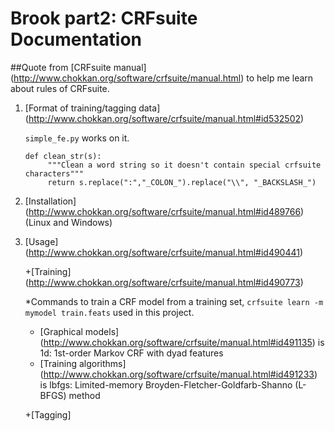 # Brook part2: CRFsuite Documentation

##Quote from [CRFsuite manual] (http://www.chokkan.org/software/crfsuite/manual.html) to help me learn about rules of CRFsuite.

1. [Format of training/tagging data] (http://www.chokkan.org/software/crfsuite/manual.html#id532502)

    `simple_fe.py` works on it.
    <pre><code>def clean_str(s):
        """Clean a word string so it doesn't contain special crfsuite characters"""
        return s.replace(":","_COLON_").replace("\\", "_BACKSLASH_")</code></pre>

2. [Installation] (http://www.chokkan.org/software/crfsuite/manual.html#id489766) (Linux and Windows)

3. [Usage] (http://www.chokkan.org/software/crfsuite/manual.html#id490441) 

    +[Training] (http://www.chokkan.org/software/crfsuite/manual.html#id490773)
    
    *Commands to train a CRF model from a training set, `crfsuite learn -m mymodel train.feats` used in this project.
    * [Graphical models] (http://www.chokkan.org/software/crfsuite/manual.html#id491135) is 1d: 1st-order Markov CRF with dyad features
    * [Training algorithms] (http://www.chokkan.org/software/crfsuite/manual.html#id491233) is lbfgs: Limited-memory Broyden-Fletcher-Goldfarb-Shanno (L-BFGS) method
    
    +[Tagging]

